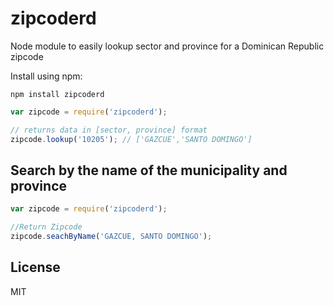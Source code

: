 zipcoderd
=======

Node module to easily lookup sector and province for a Dominican Republic zipcode

Install using npm:

    npm install zipcoderd

```javascript
var zipcode = require('zipcoderd');

// returns data in [sector, province] format
zipcode.lookup('10205'); // ['GAZCUE','SANTO DOMINGO']
```
## Search by the name of the municipality and province
```javascript
var zipcode = require('zipcoderd');

//Return Zipcode
zipcode.seachByName('GAZCUE, SANTO DOMINGO');
```
## License

MIT
